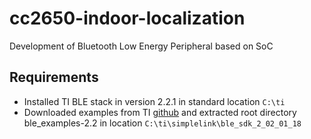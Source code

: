 # cc2650-indoor-localization
Development of Bluetooth Low Energy Peripheral based on SoC
## Requirements
* Installed TI BLE stack in version 2.2.1 in standard location `C:\ti`
* Downloaded examples from TI [github](https://github.com/ti-simplelink/ble_examples/tree/ble_examples-2.2) and extracted root directory ble_examples-2.2 in location `C:\ti\simplelink\ble_sdk_2_02_01_18`
